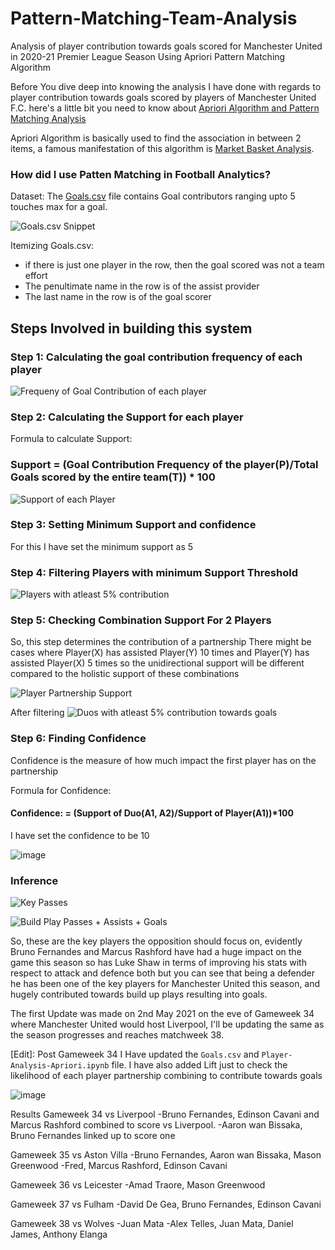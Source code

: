 # Pattern-Matching-Team-Analysis
Analysis of player contribution towards goals scored for Manchester United in 2020-21 Premier League Season Using Apriori Pattern Matching Algorithm

Before You dive deep into knowing the analysis I have done with regards to player contribution towards goals scored by players of Manchester United F.C. here's a little bit you need to know about [Apriori Algorithm and Pattern Matching Analysis](https://towardsdatascience.com/apriori-association-rule-mining-explanation-and-python-implementation-290b42afdfc6)

Apriori Algorithm is basically used to find the association in between 2 items, a famous manifestation of this algorithm is [Market Basket Analysis](https://citeseerx.ist.psu.edu/viewdoc/download?doi=10.1.1.402.8724&rep=rep1&type=pdf).

<h3>How did I use Patten Matching in Football Analytics?</h3>

Dataset: The [Goals.csv](https://github.com/glenveigas437/Pattern-Matching-Team-Analysis/blob/main/Goals.csv) file contains Goal contributors ranging upto 5 touches max for a goal.

![Goals.csv Snippet](https://user-images.githubusercontent.com/31877827/116814101-b9ff3b80-ab74-11eb-9722-3f03b57941a0.png)

Itemizing Goals.csv: 
  * if there is just one player in the row, then the goal scored was not a team effort
  * The penultimate name in the row is of the assist provider
  * The last name in the row is of the goal scorer

<h2>Steps Involved in building this system</h2>

<h3>Step 1: Calculating the goal contribution frequency of each player</h3> 

![Frequeny of Goal Contribution of each player](https://user-images.githubusercontent.com/31877827/116843523-d2676880-abfd-11eb-8e3e-d4839d0dbc4c.png)


<h3>Step 2: Calculating the Support for each player</h3>

Formula to calculate Support: <h3>Support = (Goal Contribution Frequency of the player(P)/Total Goals scored by the entire team(T)) * 100</h3>

![Support of each Player](https://user-images.githubusercontent.com/31877827/116846588-3726c100-ac06-11eb-8fc8-822e8a2a0f34.png)


<h3>Step 3: Setting Minimum Support and confidence</h3>
 For this I have set the minimum support as 5
 
 <h3>Step 4: Filtering Players with minimum Support Threshold</h3>

![Players with atleast 5% contribution](https://user-images.githubusercontent.com/31877827/116846786-c502ac00-ac06-11eb-8192-2f957cf24c14.png)

<h3>Step 5: Checking Combination Support For 2 Players</h3>
So, this step determines the contribution of a partnership
There might be cases where Player(X) has assisted Player(Y) 10 times and Player(Y) has assisted Player(X) 5 times so the unidirectional support will be different compared to the holistic support of these combinations

![Player Partnership Support](https://user-images.githubusercontent.com/31877827/116847117-83becc00-ac07-11eb-98ad-e97aade850f5.png)

After filtering
![Duos with atleast 5% contribution towards goals](https://user-images.githubusercontent.com/31877827/116847204-b36dd400-ac07-11eb-946f-7a5380df3959.png)

<h3>Step 6: Finding Confidence</h3>
Confidence is the measure of how much impact the first player has on the partnership

Formula for Confidence: <h4>Confidence: = (Support of Duo(A1, A2)/Support of Player(A1))*100</h4>

I have set the confidence to be 10

![image](https://user-images.githubusercontent.com/31877827/116847583-735b2100-ac08-11eb-8817-0a334b523d1a.png)

<h3>Inference</h3>

![Key Passes](https://user-images.githubusercontent.com/31877827/116847666-9d144800-ac08-11eb-9db6-06369378bf37.png)

![Build Play Passes + Assists + Goals](https://user-images.githubusercontent.com/31877827/116847693-b1584500-ac08-11eb-9440-68175f515ff0.png)


So, these are the key players the opposition should focus on, evidently Bruno Fernandes and Marcus Rashford have had a huge impact on the game this season so has Luke Shaw in terms of improving his stats with respect to attack and defence both but you can see that being a defender he has been one of the key players for Manchester United this season, and hugely contributed towards build up plays resulting into goals.


The first Update was made on 2nd May 2021 on the eve of Gameweek 34 where Manchester United would host Liverpool, I'll be updating the same as the season progresses and reaches matchweek 38.

[Edit]: Post Gameweek 34 I Have updated the ```Goals.csv``` and ```Player-Analysis-Apriori.ipynb``` file.
I have also added Lift just to check the likelihood of each player partnership combining to contribute towards goals

![image](https://user-images.githubusercontent.com/31877827/127279751-402832b7-364e-4f5d-9533-b27b239472ed.png)


Results
Gameweek 34 vs Liverpool
-Bruno Fernandes, Edinson Cavani and Marcus Rashford combined to score vs Liverpool.
-Aaron wan Bissaka, Bruno Fernandes linked up to score one

Gameweek 35 vs Aston Villa
-Bruno Fernandes, Aaron wan Bissaka, Mason Greenwood
-Fred, Marcus Rashford, Edinson Cavani

Gameweek 36 vs Leicester
-Amad Traore, Mason Greenwood

Gameweek 37 vs Fulham
-David De Gea, Bruno Fernandes, Edinson Cavani 

Gameweek 38 vs Wolves
-Juan Mata
-Alex Telles, Juan Mata, Daniel James, Anthony Elanga





